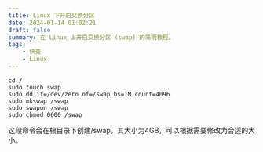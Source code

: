 ```yaml
---
title: Linux 下开启交换分区
date: 2024-01-14 01:02:21
draft: false
summary: 在 Linux 上开启交换分区 (swap) 的简明教程。
tags:
    - 快查
    - Linux
---
```


```shell
cd /
sudo touch swap
sudo dd if=/dev/zero of=/swap bs=1M count=4096
sudo mkswap /swap
sudo swapon /swap
sudo chmod 0600 /swap
```

这段命令会在根目录下创建/swap，其大小为4GB，可以根据需要修改为合适的大小。
